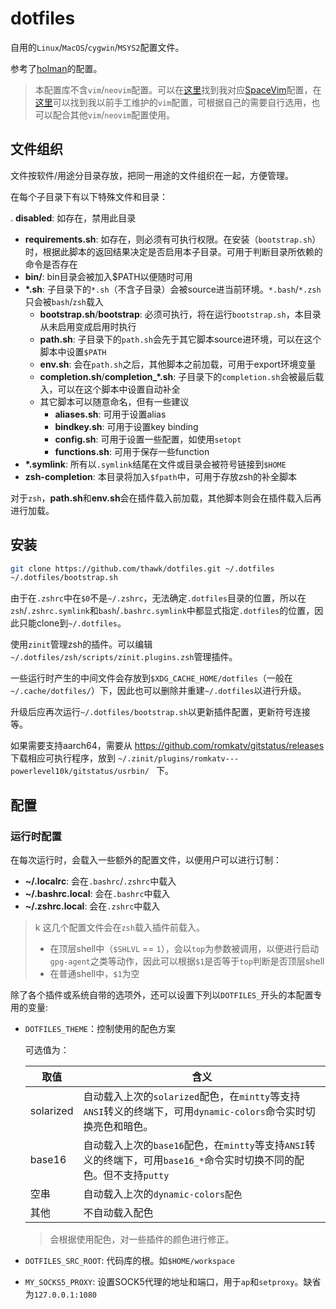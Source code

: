 # dotfiles

自用的``Linux``/``MacOS``/``cygwin``/``MSYS2``配置文件。

参考了[holman](https://github.com/holman/dotfiles)的配置。

> 本配置库不含``vim``/``neovim``配置。可以在[这里](https://github.com/thawk/dotspacevim)找到我对应[SpaceVim](https://spacevim.org)配置，在[这里](https://github.com/thawk/dotvim)可以找到我以前手工维护的``vim``配置，可根据自己的需要自行选用，也可以配合其他``vim``/``neovim``配置使用。

## 文件组织

文件按软件/用途分目录存放，把同一用途的文件组织在一起，方便管理。

在每个子目录下有以下特殊文件和目录：

. **disabled**: 如存在，禁用此目录
- **requirements.sh**: 如存在，则必须有可执行权限。在安装（``bootstrap.sh``）时，根据此脚本的返回结果决定是否启用本子目录。可用于判断目录所依赖的命令是否存在
- **bin/**: bin目录会被加入$PATH以便随时可用
- **\*.sh**: 子目录下的``*.sh``（不含子目录）会被source进当前环境。``*.bash``/``*.zsh``只会被``bash``/``zsh``载入
    - **bootstrap.sh**/**bootstrap**: 必须可执行，将在运行``bootstrap.sh``，本目录从未启用变成启用时执行
    - **path.sh**: 子目录下的``path.sh``会先于其它脚本source进环境，可以在这个脚本中设置``$PATH``
    - **env.sh**: 会在``path.sh``之后，其他脚本之前加载，可用于export环境变量
    - **completion.sh**/**completion\_*.sh**: 子目录下的``completion.sh``会被最后载入，可以在这个脚本中设置自动补全
    - 其它脚本可以随意命名，但有一些建议
        - **aliases.sh**: 可用于设置alias
        - **bindkey.sh**: 可用于设置key binding
        - **config.sh**: 可用于设置一些配置，如使用``setopt``
        - **functions.sh**: 可用于保存一些function
- **\*.symlink**: 所有以``.symlink``结尾在文件或目录会被符号链接到``$HOME``
- **zsh-completion**: 本目录将加入``$fpath``中，可用于存放zsh的补全脚本

对于``zsh``，**path.sh**和**env.sh**会在插件载入前加载，其他脚本则会在插件载入后再进行加载。

## 安装

```sh
git clone https://github.com/thawk/dotfiles.git ~/.dotfiles
~/.dotfiles/bootstrap.sh
```

由于在``.zshrc``中在``$0``不是``~/.zshrc``，无法确定``.dotfiles``目录的位置，所以在``zsh``/``.zshrc.symlink``和``bash``/``.bashrc.symlink``中都显式指定``.dotfiles``的位置，因此只能clone到``~/.dotfiles``。

使用``zinit``管理zsh的插件。可以编辑``~/.dotfiles/zsh/scripts/zinit.plugins.zsh``管理插件。

一些运行时产生的中间文件会存放到``$XDG_CACHE_HOME/dotfiles``（一般在``~/.cache/dotfiles/``）下，因此也可以删除并重建``~/.dotfiles``以进行升级。

升级后应再次运行``~/.dotfiles/bootstrap.sh``以更新插件配置，更新符号连接等。

如果需要支持aarch64，需要从 https://github.com/romkatv/gitstatus/releases 下载相应可执行程序，放到 ``~/.zinit/plugins/romkatv---powerlevel10k/gitstatus/usrbin/
`` 下。

## 配置

### 运行时配置

在每次运行时，会载入一些额外的配置文件，以便用户可以进行订制：

* **~/.localrc**: 会在``.bashrc``/``.zshrc``中载入
* **~/.bashrc.local**: 会在``.bashrc``中载入
* **~/.zshrc.local**: 会在``.zshrc``中载入

> k 这几个配置文件会在``zsh``载入插件前载入。
> - 在顶层shell中（``$SHLVL`` == ``1``），会以``top``为参数被调用，以便进行启动``gpg-agent``之类等动作，因此可以根据``$1``是否等于``top``判断是否顶层shell
> - 在普通shell中，``$1``为空

除了各个插件或系统自带的选项外，还可以设置下列以``DOTFILES_``开头的本配置专用的变量:

* ``DOTFILES_THEME``：控制使用的配色方案

  可选值为：
  
  | 取值      | 含义|
  |-----------|---------------------------------------------------------------------------------------------------------------------------------|
  | solarized | 自动载入上次的``solarized``配色，在``mintty``等支持``ANSI``转义的终端下，可用``dynamic-colors``命令实时切换亮色和暗色。         |
  | base16    | 自动载入上次的``base16``配色，在``mintty``等支持``ANSI``转义的终端下，可用``base16_*``命令实时切换不同的配色。但不支持``putty`` |
  | 空串      | 自动载入上次的``dynamic-colors配色``                                                                                            |
  | 其他      | 不自动载入配色                                                                                                                  |

  > 会根据使用配色，对一些插件的颜色进行修正。

* ``DOTFILES_SRC_ROOT``: 代码库的根。如``$HOME/workspace``
* ``MY_SOCKS5_PROXY``: 设置SOCK5代理的地址和端口，用于``ap``和``setproxy``。缺省为``127.0.0.1:1080``

